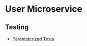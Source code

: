 # User Microservice

## Testing
* [Parameterized Tests](https://www.baeldung.com/parameterized-tests-junit-5)